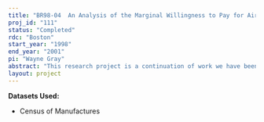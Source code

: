 ```yaml
---
title: "BR98-04  An Analysis of the Marginal Willingness to Pay for Air Quality in the U.S., 1974-93"
proj_id: "111"
status: "Completed"
rdc: "Boston"
start_year: "1998"
end_year: "2001"
pi: "Wayne Gray"
abstract: "This research project is a continuation of work we have been doing with Census data, beginning in 1991 at the Center for Economic Studies in Suitland, and continuing since 1994 at the Boston Research Data Center.  We started (under the Census Fellows program) by examining the impact of environmental regulation on productivity at the plant level, using LRD data for three industries:  steel, oil, and paper.  Later we considered the impact of environmental regulation on plant location decisions (funded by EPA and NSF).  More recently we have focused specifically on the paper industry, looking at the impact of environmental regulation on investment and the choice of production technology. 	This study uses plant-level data to examine the connection between environmental."
layout: project
---
```


**Datasets Used:**

  - Census of Manufactures 

